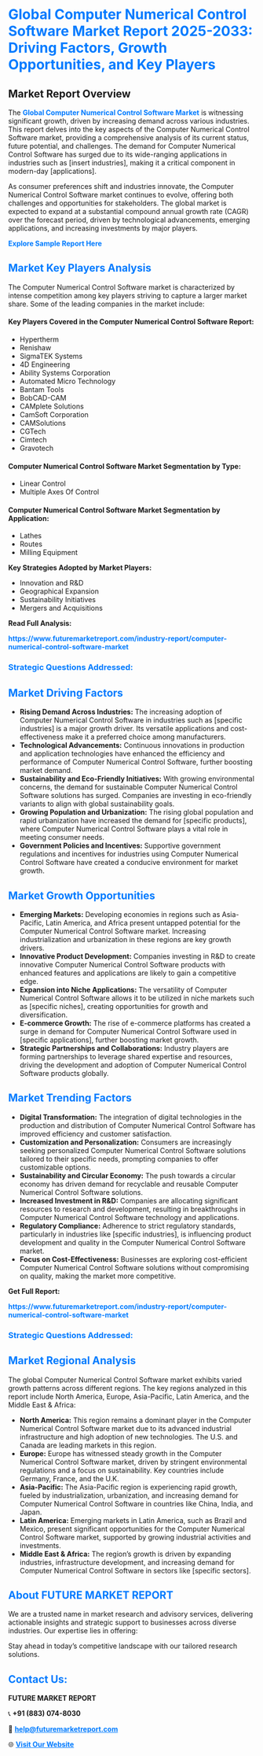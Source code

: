 <h1 style="color: #007BFF;">Global Computer Numerical Control Software Market Report 2025-2033: Driving Factors, Growth Opportunities, and Key Players</h1>

<section id="overview">
<h2>Market Report Overview</h2>
<p>The <a href="https://www.futuremarketreport.com/industry-report/computer-numerical-control-software-market" style="color: #007BFF; text-decoration: none;"><strong>Global Computer Numerical Control Software Market</strong></a> is witnessing significant growth, driven by increasing demand across various industries. This report delves into the key aspects of the Computer Numerical Control Software market, providing a comprehensive analysis of its current status, future potential, and challenges. The demand for Computer Numerical Control Software has surged due to its wide-ranging applications in industries such as [insert industries], making it a critical component in modern-day [applications].</p>
<p>As consumer preferences shift and industries innovate, the Computer Numerical Control Software market continues to evolve, offering both challenges and opportunities for stakeholders. The global market is expected to expand at a substantial compound annual growth rate (CAGR) over the forecast period, driven by technological advancements, emerging applications, and increasing investments by major players.</p>
</section>

<section id="overview">
<p><a href="https://www.futuremarketreport.com/request-sample/reportId=107018" style="color: #007BFF; text-decoration: none;"><strong>Explore Sample Report Here</strong></a></p>
</section>

<section id="key-players">
<h2 style="color: #007BFF;">Market Key Players Analysis</h2>
<p>The Computer Numerical Control Software market is characterized by intense competition among key players striving to capture a larger market share. Some of the leading companies in the market include:</p>
<h4>Key Players Covered in the Computer Numerical Control Software Report:</h4>
<ul><li>Hypertherm</li><li>Renishaw</li><li>SigmaTEK Systems</li><li>4D Engineering</li><li>Ability Systems Corporation</li><li>Automated Micro Technology</li><li>Bantam Tools</li><li>BobCAD-CAM</li><li>CAMplete Solutions</li><li>CamSoft Corporation</li><li>CAMSolutions</li><li>CGTech</li><li>Cimtech</li><li>Gravotech</li></ul>
<h4>Computer Numerical Control Software Market Segmentation by Type:</h4>
<ul><li>Linear Control</li><li>Multiple Axes Of Control</li></ul>

<h4>Computer Numerical Control Software Market Segmentation by Application:</h4>
<ul><li>Lathes</li><li>Routes</li><li>Milling Equipment</li></ul>
<p><strong>Key Strategies Adopted by Market Players:</strong></p>
<ul>
<li>Innovation and R&D</li>
<li>Geographical Expansion</li>
<li>Sustainability Initiatives</li>
<li>Mergers and Acquisitions</li>
</ul>
</section>

<section>
<p><strong>Read Full Analysis: </strong></p><a href="https://www.futuremarketreport.com/industry-report/computer-numerical-control-software-market" style="color: #007BFF; text-decoration: none;"><strong>https://www.futuremarketreport.com/industry-report/computer-numerical-control-software-market</strong></a>
<h3 style="color: #007BFF;">Strategic Questions Addressed:</h3>
</section>

<section id="driving-factors">
<h2 style="color: #007BFF;">Market Driving Factors</h2>
<ul>
<li><strong>Rising Demand Across Industries:</strong> The increasing adoption of Computer Numerical Control Software in industries such as [specific industries] is a major growth driver. Its versatile applications and cost-effectiveness make it a preferred choice among manufacturers.</li>
<li><strong>Technological Advancements:</strong> Continuous innovations in production and application technologies have enhanced the efficiency and performance of Computer Numerical Control Software, further boosting market demand.</li>
<li><strong>Sustainability and Eco-Friendly Initiatives:</strong> With growing environmental concerns, the demand for sustainable Computer Numerical Control Software solutions has surged. Companies are investing in eco-friendly variants to align with global sustainability goals.</li>
<li><strong>Growing Population and Urbanization:</strong> The rising global population and rapid urbanization have increased the demand for [specific products], where Computer Numerical Control Software plays a vital role in meeting consumer needs.</li>
<li><strong>Government Policies and Incentives:</strong> Supportive government regulations and incentives for industries using Computer Numerical Control Software have created a conducive environment for market growth.</li>
</ul>
</section>

<section id="growth-opportunities">
<h2 style="color: #007BFF;">Market Growth Opportunities</h2>
<ul>
<li><strong>Emerging Markets:</strong> Developing economies in regions such as Asia-Pacific, Latin America, and Africa present untapped potential for the Computer Numerical Control Software market. Increasing industrialization and urbanization in these regions are key growth drivers.</li>
<li><strong>Innovative Product Development:</strong> Companies investing in R&D to create innovative Computer Numerical Control Software products with enhanced features and applications are likely to gain a competitive edge.</li>
<li><strong>Expansion into Niche Applications:</strong> The versatility of Computer Numerical Control Software allows it to be utilized in niche markets such as [specific niches], creating opportunities for growth and diversification.</li>
<li><strong>E-commerce Growth:</strong> The rise of e-commerce platforms has created a surge in demand for Computer Numerical Control Software used in [specific applications], further boosting market growth.</li>
<li><strong>Strategic Partnerships and Collaborations:</strong> Industry players are forming partnerships to leverage shared expertise and resources, driving the development and adoption of Computer Numerical Control Software products globally.</li>
</ul>
</section>

<section id="trending-factors">
<h2 style="color: #007BFF;">Market Trending Factors</h2>
<ul>
<li><strong>Digital Transformation:</strong> The integration of digital technologies in the production and distribution of Computer Numerical Control Software has improved efficiency and customer satisfaction.</li>
<li><strong>Customization and Personalization:</strong> Consumers are increasingly seeking personalized Computer Numerical Control Software solutions tailored to their specific needs, prompting companies to offer customizable options.</li>
<li><strong>Sustainability and Circular Economy:</strong> The push towards a circular economy has driven demand for recyclable and reusable Computer Numerical Control Software solutions.</li>
<li><strong>Increased Investment in R&D:</strong> Companies are allocating significant resources to research and development, resulting in breakthroughs in Computer Numerical Control Software technology and applications.</li>
<li><strong>Regulatory Compliance:</strong> Adherence to strict regulatory standards, particularly in industries like [specific industries], is influencing product development and quality in the Computer Numerical Control Software market.</li>
<li><strong>Focus on Cost-Effectiveness:</strong> Businesses are exploring cost-efficient Computer Numerical Control Software solutions without compromising on quality, making the market more competitive.</li>
</ul>
</section>

<section>
<p><strong>Get Full Report: </strong></p><a href="https://www.futuremarketreport.com/industry-report/computer-numerical-control-software-market" style="color: #007BFF; text-decoration: none;"><strong>https://www.futuremarketreport.com/industry-report/computer-numerical-control-software-market</strong></a>
<h3 style="color: #007BFF;">Strategic Questions Addressed:</h3>
</section>


<section id="regional-analysis">
<h2 style="color: #007BFF;">Market Regional Analysis</h2>
<p>The global Computer Numerical Control Software market exhibits varied growth patterns across different regions. The key regions analyzed in this report include North America, Europe, Asia-Pacific, Latin America, and the Middle East & Africa:</p>
<ul>
<li><strong>North America:</strong> This region remains a dominant player in the Computer Numerical Control Software market due to its advanced industrial infrastructure and high adoption of new technologies. The U.S. and Canada are leading markets in this region.</li>
<li><strong>Europe:</strong> Europe has witnessed steady growth in the Computer Numerical Control Software market, driven by stringent environmental regulations and a focus on sustainability. Key countries include Germany, France, and the U.K.</li>
<li><strong>Asia-Pacific:</strong> The Asia-Pacific region is experiencing rapid growth, fueled by industrialization, urbanization, and increasing demand for Computer Numerical Control Software in countries like China, India, and Japan.</li>
<li><strong>Latin America:</strong> Emerging markets in Latin America, such as Brazil and Mexico, present significant opportunities for the Computer Numerical Control Software market, supported by growing industrial activities and investments.</li>
<li><strong>Middle East & Africa:</strong> The region’s growth is driven by expanding industries, infrastructure development, and increasing demand for Computer Numerical Control Software in sectors like [specific sectors].</li>
</ul>
</section>

<footer>
<h2 style="color: #007BFF;">About FUTURE MARKET REPORT</h2>
<p>We are a trusted name in market research and advisory services, delivering actionable insights and strategic support to businesses across diverse industries. Our expertise lies in offering:</p>

<p>Stay ahead in today’s competitive landscape with our tailored research solutions.</p>

<h2 style="color: #007BFF;">Contact Us:</h2>
<p><strong>FUTURE MARKET REPORT</strong></p>
<p>📞 <strong>+91 (883) 074-8030</strong></p>
<p>📧 <strong><a href="mailto:help@futuremarketreport.com" style="color: #007BFF;">help@futuremarketreport.com</a></strong></p>
<p>🌐 <strong><a href="https://www.futuremarketreport.com/" style="color: #007BFF;">Visit Our Website</a></strong></p>
</footer>